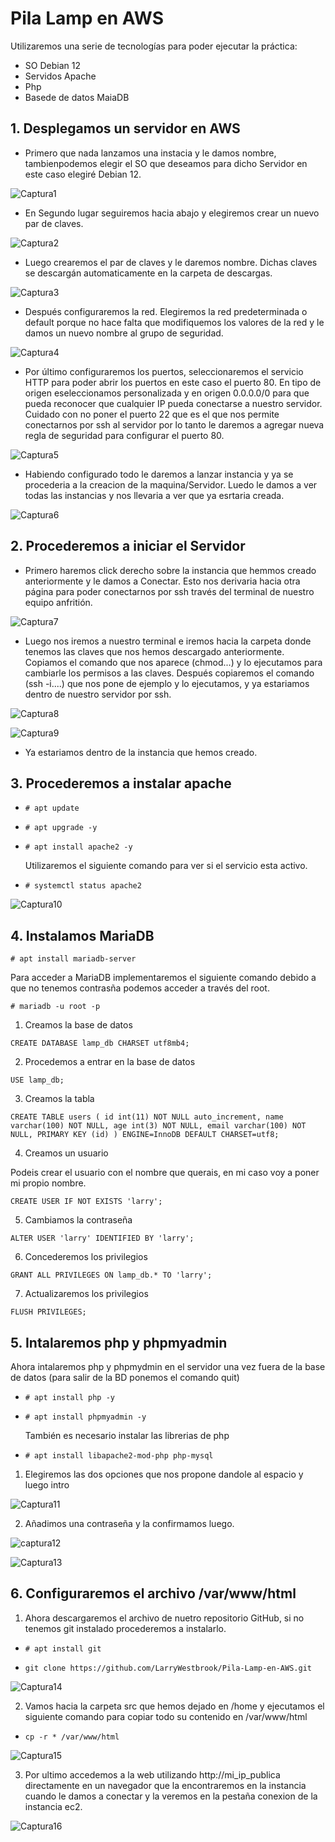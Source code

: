 # Pila Lamp en AWS

Utilizaremos una serie de tecnologías para poder ejecutar la práctica:

- SO Debian 12
- Servidos Apache
- Php
- Basede de datos MaiaDB

## 1. Desplegamos un servidor en AWS

- Primero que nada lanzamos una instacia y le damos nombre, tambienpodemos elegir el SO que deseamos para dicho Servidor en este caso elegiré Debian 12.

![Captura1](https://github.com/LarryWestbrook/Pila-Lamp-en-AWS/assets/114906861/bbf992e3-c2db-4658-a47e-98ad5f4413f9)

- En Segundo lugar seguiremos hacia abajo y elegiremos crear un nuevo par de claves.

![Captura2](https://github.com/LarryWestbrook/Pila-Lamp-en-AWS/assets/114906861/9c5af9b5-5be0-401c-9ffc-b98e0c2e7109)

- Luego crearemos el par de claves y le daremos nombre. Dichas claves se descargán automaticamente en la carpeta de descargas.

![Captura3](https://github.com/LarryWestbrook/Pila-Lamp-en-AWS/assets/114906861/98060a92-7664-420a-80ed-2cc8cfcaa443)

- Después configuraremos la red. Elegiremos la red predeterminada o default porque no hace falta que modifiquemos los valores de la red y le damos un nuevo nombre al grupo de seguridad.

![Captura4](https://github.com/LarryWestbrook/Pila-Lamp-en-AWS/assets/114906861/12998229-1041-484c-98f0-6781e5f46982)

- Por último configuraremos los puertos, seleccionaremos el servicio HTTP para poder abrir los puertos en este caso el puerto 80. En tipo de origen eseleccionamos personalizada y en origen 0.0.0.0/0 para que pueda reconocer que cualquier IP pueda conectarse a nuestro servidor. Cuidado con no poner el puerto 22 que es el que nos permite conectarnos por ssh al servidor por lo tanto le daremos a agregar nueva regla de seguridad para configurar el puerto 80.

![Captura5](https://github.com/LarryWestbrook/Pila-Lamp-en-AWS/assets/114906861/0e87ecfd-8e2e-4683-8e37-09c5ef5ab39b)

- Habiendo configurado todo le daremos a lanzar instancia y ya se procederia a la creacion de la maquina/Servidor. Luedo le damos a ver todas las instancias y nos llevaria a ver que ya esrtaria creada.

![Captura6](https://github.com/LarryWestbrook/Pila-Lamp-en-AWS/assets/114906861/975eb20b-81c3-4231-af93-81894433ed16)

## 2. Procederemos a iniciar el Servidor

- Primero haremos click derecho sobre la instancia que hemmos creado anteriormente y le damos a Conectar. Esto nos derivaria hacia otra página para poder conectarnos por ssh través del terminal de nuestro equipo anfritión. 

![Captura7](https://github.com/LarryWestbrook/Pila-Lamp-en-AWS/assets/114906861/3d62525f-417e-45f2-aa4b-3d0a4d4aab11)

- Luego nos iremos a nuestro terminal e iremos hacia la carpeta donde tenemos las claves que nos hemos descargado anteriormente. Copiamos el comando que nos aparece (chmod...) y lo ejecutamos para cambiarle los permisos a las claves. Después copiaremos el comando (ssh -i....) que nos pone de ejemplo y lo ejecutamos, y ya estariamos dentro de nuestro servidor por ssh. 

![Captura8](https://github.com/LarryWestbrook/Pila-Lamp-en-AWS/assets/114906861/d8da0bd0-8c84-4944-aef8-550bff3580e7)

![Captura9](https://github.com/LarryWestbrook/Pila-Lamp-en-AWS/assets/114906861/153b5260-d27a-4bfd-a233-b92f1545e351)

- Ya estariamos dentro de la instancia que hemos creado.

## 3. Procederemos a instalar apache

- `# apt update`
- `# apt upgrade -y`
- `# apt install apache2 -y`
  
  Utilizaremos el siguiente comando para ver si el servicio esta activo.
  
- `# systemctl status apache2`

![Captura10](https://github.com/LarryWestbrook/Pila-Lamp-en-AWS/assets/114906861/5664b7da-0aa4-4a5d-9543-53aaf6e0dc0d)


## 4. Instalamos MariaDB

`# apt install mariadb-server`

  Para acceder a MariaDB implementaremos el siguiente comando debido a que no tenemos contrasña podemos acceder a través del root.

`# mariadb -u root -p`

1. Creamos la base de datos

`CREATE DATABASE lamp_db CHARSET utf8mb4;`

2. Procedemos a entrar en la base de datos

`USE lamp_db;`

3. Creamos la tabla

`CREATE TABLE users (
id int(11) NOT NULL auto_increment,
name varchar(100) NOT NULL,
age int(3) NOT NULL,
email varchar(100) NOT NULL,
PRIMARY KEY (id)
) ENGINE=InnoDB DEFAULT CHARSET=utf8;`

4. Creamos un usuario

  Podeis crear el usuario con el nombre que querais, en mi caso voy a poner mi propio nombre.

`CREATE USER IF NOT EXISTS 'larry';` 

5. Cambiamos la contraseña

`ALTER USER 'larry' IDENTIFIED BY 'larry'; `

6. Concederemos los privilegios

`GRANT ALL PRIVILEGES ON lamp_db.* TO 'larry';`

 7. Actualizaremos los privilegios

`FLUSH PRIVILEGES;` 

## 5. Intalaremos php y phpmyadmin

Ahora intalaremos php y phpmydmin en el servidor una vez fuera de la base de datos (para salir de la BD ponemos el comando quit)

- `# apt install php -y`
- `# apt install phpmyadmin -y`

   También es necesario instalar las librerias de php
  
- `# apt install libapache2-mod-php php-mysql`

1. Elegiremos las dos opciones que nos propone dandole al espacio y luego intro

![Captura11](https://github.com/LarryWestbrook/Pila-Lamp-en-AWS/assets/114906861/5e51bbfc-65d8-4a29-b9e3-56c32530fa1e)

2. Añadimos una contraseña y la confirmamos luego.

![captura12](https://github.com/LarryWestbrook/Pila-Lamp-en-AWS/assets/114906861/a9034855-5e11-4ae7-8e73-61258f524a8c)

![Captura13](https://github.com/LarryWestbrook/Pila-Lamp-en-AWS/assets/114906861/56384a3e-2c89-49b8-ad83-2f312060d48e)

## 6. Configuraremos el archivo /var/www/html

1. Ahora descargaremos el archivo de nuetro repositorio GitHub, si no tenemos git instalado procederemos a instalarlo.

- `# apt install git`

- `git clone https://github.com/LarryWestbrook/Pila-Lamp-en-AWS.git`

![Captura14](https://github.com/LarryWestbrook/Pila-Lamp-en-AWS/assets/114906861/4fa812c4-94d0-4e56-9baa-6306fac5527f)

2. Vamos hacia la carpeta src que hemos dejado en /home y ejecutamos el siguiente comando para copiar todo su contenido en /var/www/html

- `cp -r * /var/www/html`

![Captura15](https://github.com/LarryWestbrook/Pila-Lamp-en-AWS/assets/114906861/e84d01f7-29c2-4a4c-b769-266f4d9800c1)

3. Por ultimo accedemos a la web utilizando http://mi_ip_publica directamente en un navegador que la encontraremos en la instancia cuando le damos a conectar y la veremos en la pestaña conexion de la instancia ec2.

![Captura16](https://github.com/LarryWestbrook/Pila-Lamp-en-AWS/assets/114906861/3b2ad96d-2fc9-4be7-8d1b-7a75cec059af)









